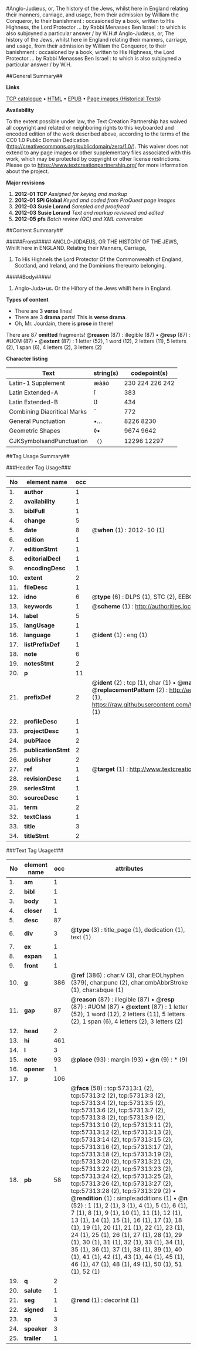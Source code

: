 #Anglo-Judæus, or, The history of the Jews, whilst here in England relating their manners, carriage, and usage, from their admission by William the Conqueror, to their banishment : occasioned by a book, written to His Highness, the Lord Protector ... by Rabbi Menasses Ben Israel : to which is also subjoyned a particular answer / by W.H.#
Anglo-Judæus, or, The history of the Jews, whilst here in England relating their manners, carriage, and usage, from their admission by William the Conqueror, to their banishment : occasioned by a book, written to His Highness, the Lord Protector ... by Rabbi Menasses Ben Israel : to which is also subjoyned a particular answer / by W.H.

##General Summary##

**Links**

[TCP catalogue](http://www.ota.ox.ac.uk/tcp/)  • 
[HTML](http://tei.it.ox.ac.uk/tcp/Texts-HTML/free/A51/A51733.html)  • 
[EPUB](http://tei.it.ox.ac.uk/tcp/Texts-EPUB/free/A51/A51733.epub) • 
[Page images (Historical Texts)](https://historicaltexts.jisc.ac.uk/eebo-12254625e)

**Availability**

To the extent possible under law, the Text Creation Partnership has waived all copyright and related or neighboring rights to this keyboarded and encoded edition of the work described above, according to the terms of the CC0 1.0 Public Domain Dedication (http://creativecommons.org/publicdomain/zero/1.0/). This waiver does not extend to any page images or other supplementary files associated with this work, which may be protected by copyright or other license restrictions. Please go to https://www.textcreationpartnership.org/ for more information about the project.

**Major revisions**

1. __2012-01__ __TCP__ *Assigned for keying and markup*
1. __2012-01__ __SPi Global__ *Keyed and coded from ProQuest page images*
1. __2012-03__ __Susie Lorand__ *Sampled and proofread*
1. __2012-03__ __Susie Lorand__ *Text and markup reviewed and edited*
1. __2012-05__ __pfs__ *Batch review (QC) and XML conversion*

##Content Summary##

#####Front#####
ANGLO-JƲDAEƲS, OR THE HISTORY OF THE JEWS, Whilſt here in ENGLAND. Relating their Manners, Carriage,
1. To His Highneſs the Lord Protector Of the Commonwealth of England, Scotland, and Ireland, and the Dominions thereunto belonging.

#####Body#####

1. Anglo-Juda•us. Or the Hiſtory of the Jews whilſt here in England.

**Types of content**

  * There are 3 **verse** lines!
  * There are 3 **drama** parts! This is **verse drama**.
  * Oh, Mr. Jourdain, there is **prose** in there!

There are 87 **omitted** fragments! 
 @__reason__ (87) : illegible (87)  •  @__resp__ (87) : #UOM (87)  •  @__extent__ (87) : 1 letter (52), 1 word (12), 2 letters (11), 5 letters (2), 1 span (6), 4 letters (2), 3 letters (2)

**Character listing**


|Text|string(s)|codepoint(s)|
|---|---|---|
|Latin-1 Supplement|æàâò|230 224 226 242|
|Latin Extended-A|ſ|383|
|Latin Extended-B|Ʋ|434|
|Combining             Diacritical Marks|̄|772|
|General Punctuation|•…|8226 8230|
|Geometric Shapes|◊▪|9674 9642|
|CJKSymbolsandPunctuation|〈〉|12296 12297|

##Tag Usage Summary##

###Header Tag Usage###

|No|element name|occ|attributes|
|---|---|---|---|
|1.|__author__|1||
|2.|__availability__|1||
|3.|__biblFull__|1||
|4.|__change__|5||
|5.|__date__|8| @__when__ (1) : 2012-10 (1)|
|6.|__edition__|1||
|7.|__editionStmt__|1||
|8.|__editorialDecl__|1||
|9.|__encodingDesc__|1||
|10.|__extent__|2||
|11.|__fileDesc__|1||
|12.|__idno__|6| @__type__ (6) : DLPS (1), STC (2), EEBO-CITATION (1), OCLC (1), VID (1)|
|13.|__keywords__|1| @__scheme__ (1) : http://authorities.loc.gov/ (1)|
|14.|__label__|5||
|15.|__langUsage__|1||
|16.|__language__|1| @__ident__ (1) : eng (1)|
|17.|__listPrefixDef__|1||
|18.|__note__|6||
|19.|__notesStmt__|2||
|20.|__p__|11||
|21.|__prefixDef__|2| @__ident__ (2) : tcp (1), char (1)  •  @__matchPattern__ (2) : ([0-9\-]+):([0-9IVX]+) (1), (.+) (1)  •  @__replacementPattern__ (2) : http://eebo.chadwyck.com/downloadtiff?vid=$1&page=$2 (1), https://raw.githubusercontent.com/textcreationpartnership/Texts/master/tcpchars.xml#$1 (1)|
|22.|__profileDesc__|1||
|23.|__projectDesc__|1||
|24.|__pubPlace__|2||
|25.|__publicationStmt__|2||
|26.|__publisher__|2||
|27.|__ref__|1| @__target__ (1) : http://www.textcreationpartnership.org/docs/. (1)|
|28.|__revisionDesc__|1||
|29.|__seriesStmt__|1||
|30.|__sourceDesc__|1||
|31.|__term__|2||
|32.|__textClass__|1||
|33.|__title__|3||
|34.|__titleStmt__|2||


###Text Tag Usage###

|No|element name|occ|attributes|
|---|---|---|---|
|1.|__am__|1||
|2.|__bibl__|1||
|3.|__body__|1||
|4.|__closer__|1||
|5.|__desc__|87||
|6.|__div__|3| @__type__ (3) : title_page (1), dedication (1), text (1)|
|7.|__ex__|1||
|8.|__expan__|1||
|9.|__front__|1||
|10.|__g__|386| @__ref__ (386) : char:V (3), char:EOLhyphen (379), char:punc (2), char:cmbAbbrStroke (1), char:abque (1)|
|11.|__gap__|87| @__reason__ (87) : illegible (87)  •  @__resp__ (87) : #UOM (87)  •  @__extent__ (87) : 1 letter (52), 1 word (12), 2 letters (11), 5 letters (2), 1 span (6), 4 letters (2), 3 letters (2)|
|12.|__head__|2||
|13.|__hi__|461||
|14.|__l__|3||
|15.|__note__|93| @__place__ (93) : margin (93)  •  @__n__ (9) : * (9)|
|16.|__opener__|1||
|17.|__p__|106||
|18.|__pb__|58| @__facs__ (58) : tcp:57313:1 (2), tcp:57313:2 (2), tcp:57313:3 (2), tcp:57313:4 (2), tcp:57313:5 (2), tcp:57313:6 (2), tcp:57313:7 (2), tcp:57313:8 (2), tcp:57313:9 (2), tcp:57313:10 (2), tcp:57313:11 (2), tcp:57313:12 (2), tcp:57313:13 (2), tcp:57313:14 (2), tcp:57313:15 (2), tcp:57313:16 (2), tcp:57313:17 (2), tcp:57313:18 (2), tcp:57313:19 (2), tcp:57313:20 (2), tcp:57313:21 (2), tcp:57313:22 (2), tcp:57313:23 (2), tcp:57313:24 (2), tcp:57313:25 (2), tcp:57313:26 (2), tcp:57313:27 (2), tcp:57313:28 (2), tcp:57313:29 (2)  •  @__rendition__ (1) : simple:additions (1)  •  @__n__ (52) : 1 (1), 2 (1), 3 (1), 4 (1), 5 (1), 6 (1), 7 (1), 8 (1), 9 (1), 10 (1), 11 (1), 12 (1), 13 (1), 14 (1), 15 (1), 16 (1), 17 (1), 18 (1), 19 (1), 20 (1), 21 (1), 22 (1), 23 (1), 24 (1), 25 (1), 26 (1), 27 (1), 28 (1), 29 (1), 30 (1), 31 (1), 32 (1), 33 (1), 34 (1), 35 (1), 36 (1), 37 (1), 38 (1), 39 (1), 40 (1), 41 (1), 42 (1), 43 (1), 44 (1), 45 (1), 46 (1), 47 (1), 48 (1), 49 (1), 50 (1), 51 (1), 52 (1)|
|19.|__q__|2||
|20.|__salute__|1||
|21.|__seg__|1| @__rend__ (1) : decorInit (1)|
|22.|__signed__|1||
|23.|__sp__|3||
|24.|__speaker__|3||
|25.|__trailer__|1||
